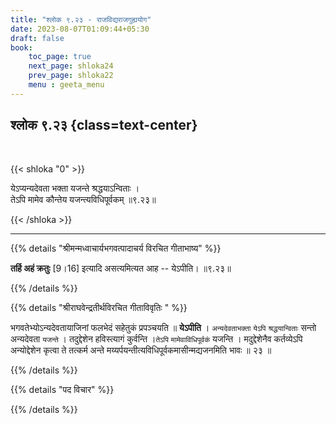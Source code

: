 ```yaml
---
title: "श्लोक ९.२३ - राजविद्यराजगुह्ययोग"
date: 2023-08-07T01:09:44+05:30
draft: false
book:
    toc_page: true
    next_page: shloka24
    prev_page: shloka22
    menu : geeta_menu
---
```




## श्लोक ९.२३ {class=text-center}

<br/>

{{< shloka  "0"  >}}

येऽप्यन्यदेवता भक्ता यजन्ते श्रद्धयाऽन्विताः ।   
तेऽपि मामेव कौन्तेय यजन्त्यविधिपूर्वकम् ॥९.२३॥

{{< /shloka >}}

---


{{% details "श्रीमन्मध्वाचार्यभगवत्पादाचर्य विरचित  गीताभाष्य" %}}

**तर्हि अहं क्रतुः** [9।16] इत्यादि असत्यमित्यत 
आह -- येऽपीति। ॥९.२३॥

{{% /details %}}



{{% details "श्रीराघवेन्द्रतीर्थविरचित गीताविवृतिः " %}}

भगवतेभ्योऽन्यदेवतायाजिनां फलभेदं सहेतुकं प्रपञ्चयति ॥ 
**येऽपीति** । `अन्यदेवताभक्ता` `येऽपि` 
`श्रद्धयान्विताः` सन्तो अन्यदेवता `यजन्ते` । 
तदुद्देशेन हविस्त्यागं कुर्वन्ति ।`तेऽपि` 
`मामेवाविधिपूर्वकं` यजन्ति । मदुद्देशेनैव
कर्तव्येऽपि अन्योद्देशेन कृत्वा ते तत्कर्म अन्ते
मय्यर्पयन्तीत्यविधिपूर्वकमासीन्मद्यजनमिति भावः ॥ २३ ॥


{{% /details %}}



{{% details "पद विचार" %}}


{{% /details %}}
